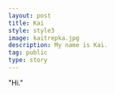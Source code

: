 ```yaml
---
layout: post
title: Kai
style: style3
image: kaitrepka.jpg
description: My name is Kai.
tag: public
type: story
---
```


"Hi."
